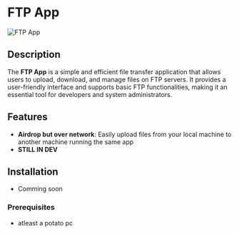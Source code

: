 # FTP App

![FTP App](https://media.4-paws.org/d/2/5/f/d25ff020556e4b5eae747c55576f3b50886c0b90/cut%20cat%20serhio%2002-1813x1811-720x719.jpg)
## Description

The **FTP App** is a simple and efficient file transfer application that allows users to upload, download, and manage files on FTP servers. It provides a user-friendly interface and supports basic FTP functionalities, making it an essential tool for developers and system administrators.

## Features

- **Airdrop but over network**: Easily upload files from your local machine to another machine running the same app
- **STILL IN DEV**


## Installation
- Comming soon

### Prerequisites

- atleast a potato pc
